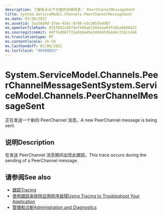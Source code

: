 ```yaml
---
description: 了解有关以下方面的详细信息： PeerChannelMessageSent
title: System.ServiceModel.Channels.PeerChannelMessageSent
ms.date: 03/30/2017
ms.assetid: 7aa50d9d-37ee-454c-8746-e3c3857edd07
ms.openlocfilehash: 035f842c8b74ef458a6156d1ea93fd3ba68d8423
ms.sourcegitcommit: ddf7edb67715a5b9a45e3dd44536dabc153c1de0
ms.translationtype: MT
ms.contentlocale: zh-CN
ms.lasthandoff: 02/06/2021
ms.locfileid: "99769853"
---
```

# <a name="systemservicemodelchannelspeerchannelmessagesent"></a><span data-ttu-id="c7526-103">System.ServiceModel.Channels.PeerChannelMessageSent</span><span class="sxs-lookup"><span data-stu-id="c7526-103">System.ServiceModel.Channels.PeerChannelMessageSent</span></span>

<span data-ttu-id="c7526-104">正在发送一个新的 PeerChannel 消息。</span><span class="sxs-lookup"><span data-stu-id="c7526-104">A new PeerChannel message is being sent.</span></span>  
  
## <a name="description"></a><span data-ttu-id="c7526-105">说明</span><span class="sxs-lookup"><span data-stu-id="c7526-105">Description</span></span>  

 <span data-ttu-id="c7526-106">在发送 PeerChannel 消息期间出现此跟踪。</span><span class="sxs-lookup"><span data-stu-id="c7526-106">This trace occurs during the sending of a PeerChannel message.</span></span>  
  
## <a name="see-also"></a><span data-ttu-id="c7526-107">请参阅</span><span class="sxs-lookup"><span data-stu-id="c7526-107">See also</span></span>

- [<span data-ttu-id="c7526-108">跟踪</span><span class="sxs-lookup"><span data-stu-id="c7526-108">Tracing</span></span>](index.md)
- [<span data-ttu-id="c7526-109">使用跟踪来排除应用程序故障</span><span class="sxs-lookup"><span data-stu-id="c7526-109">Using Tracing to Troubleshoot Your Application</span></span>](using-tracing-to-troubleshoot-your-application.md)
- [<span data-ttu-id="c7526-110">管理和诊断</span><span class="sxs-lookup"><span data-stu-id="c7526-110">Administration and Diagnostics</span></span>](../index.md)
